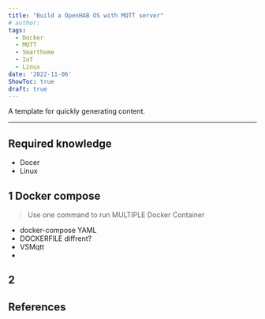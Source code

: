 ```yaml
---
title: "Build a OpenHAB OS with MQTT server"
# author: 
tags:
  - Docker
  - MQTT
  - Smarthome
  - IoT
  - Linux
date: '2022-11-06'
ShowToc: true
draft: true
---
```

A template for quickly generating content.
<!--more-->

---

## Required knowledge
- Docer
- Linux

## 1 Docker compose

> Use one command to run MULTIPLE Docker Container

- docker-compose YAML
- DOCKERFILE diffrent?
- VSMqtt
- 
## 2

## References